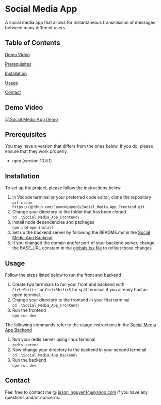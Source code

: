 # Social Media App
A social media app that allows for instantaneous transmission of messages between many different users
## Table of Contents
[Demo Video](#demo-video)

[Prerequisites](#prerequisites)

[Installation](#installation)

[Usage](#usage)

[Contact](#contact)
## Demo Video
[![Social Media App Demo](https://github.com/user-attachments/assets/54c08ee2-b777-4c70-b674-4620d5f5fb29)](https://youtu.be/SxD6RfOe2B8)

## Prerequisites

You may have a version that differs from the ones below. If you do, please ensure that they work properly.
* npm (version 10.8.1)

## Installation

To set up the project, please follow the instructions below
1. In Vscode terminal or your preferred code editor, clone the repository <br/>```git clone https://github.com/JasonNguyenQ/Social_Media_App_Frontend.git```
2. Change your directory to the folder that has been cloned <br/> ```cd .\Social_Media_App_Frontend\```
3. Install node dependencies and packages <br/> ```npm i``` or ```npm install```
4. Set up the backend server by following the README.md in the [Social Media App Backend](https://github.com/JasonNguyenQ/Social_Media_App_Backend)
5. If you changed the domain and/or port of your backend server, change the BASE_URL constant in the [globals.tsx file](https://github.com/JasonNguyenQ/Social_Media_App_Frontend/blob/master/constants/globals.tsx) to reflect those changes
 
## Usage

Follow the steps listed below to run the front and backend
1. Create two terminals to run your front and backend with <br/>``` Ctrl+Shift+` ``` or ``` Ctrl+Shift+5 ``` for split terminal if you already had an open terminal.
2. Change your directory to the frontend in your first terminal <br/>  ```cd .\Social_Media_App_Frontend\```
3. Run the frontend <br/>```npm run dev```

The following commands refer to the usage instructions in the [Social Media App Backend](https://github.com/JasonNguyenQ/Social_Media_App_Backend)
1. Run your redis server using linux terminal <br/> ```redis-server```
2. Now change your directory to the backend in your second terminal <br/> ```cd .\Social_Media_App_Backend\```
3. Run the backend <br/>```npm run dev```

## Contact
Feel free to contact me @ [jason_nguyen14@yahoo.com](mailto:jason_nguyen14@yahoo.com) if you have any questions and/or concerns.
